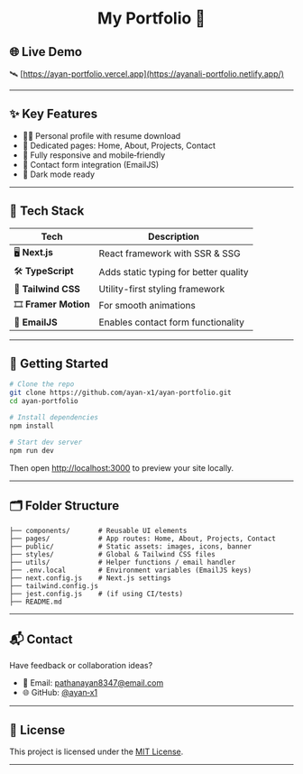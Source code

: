 <h1 align="center">My Portfolio 🚀</h1>

## 🌐 Live Demo

🛰️ [https://ayan-portfolio.vercel.app](https://ayanali-portfolio.netlify.app/)

---

## ✨ Key Features

- 🧑‍💻 Personal profile with resume download  
- 📁 Dedicated pages: Home, About, Projects, Contact  
- 📱 Fully responsive and mobile‑friendly  
- 💌 Contact form integration (EmailJS)  
- 🌙 Dark mode ready

---

## 🧰 Tech Stack

| Tech              | Description                        |
|------------------|------------------------------------|
| 🖥 **Next.js**      | React framework with SSR & SSG      |
| 🛠 **TypeScript**   | Adds static typing for better quality |
| 🎨 **Tailwind CSS** | Utility-first styling framework     |
| 🎞 **Framer Motion** | For smooth animations              |
| 📧 **EmailJS**      | Enables contact form functionality |

---

## 🚀 Getting Started

```bash
# Clone the repo
git clone https://github.com/ayan-x1/ayan-portfolio.git
cd ayan-portfolio

# Install dependencies
npm install

# Start dev server
npm run dev
````

Then open [http://localhost:3000](http://localhost:3000) to preview your site locally.

---

## 🗂 Folder Structure

```
├── components/       # Reusable UI elements
├── pages/            # App routes: Home, About, Projects, Contact
├── public/           # Static assets: images, icons, banner
├── styles/           # Global & Tailwind CSS files
├── utils/            # Helper functions / email handler
├── .env.local        # Environment variables (EmailJS keys)
├── next.config.js    # Next.js settings
├── tailwind.config.js
├── jest.config.js    # (if using CI/tests)
├── README.md
```

---

## 📬 Contact

Have feedback or collaboration ideas?

* 📧 Email: [pathanayan8347@email.com](mailto:pathanayan8347@email.com)
* 🌐 GitHub: [@ayan‑x1](https://github.com/ayan-x1)

---

## 📜 License

This project is licensed under the [MIT License](LICENSE).

---
